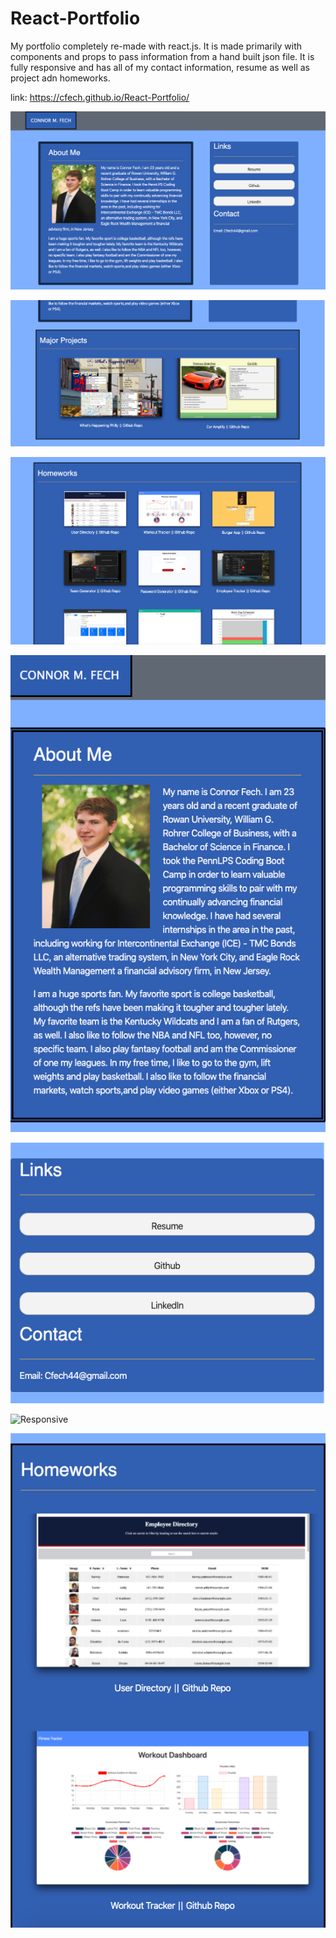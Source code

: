# React-Portfolio
My portfolio completely re-made with react.js. It is made primarily with components and props to pass information from a hand built json file. It is fully responsive and has all of my contact information, resume as well as project adn homeworks.

link: https://cfech.github.io/React-Portfolio/

![Full size about me](./assets/fullAboutMe.png)

![Full](./assets/fullProject.png)

![Full size homework](./assets/fullHomework.png)

![Responsive about me ](./assets/resAboutMe.png)

![Responsive](./assets/resLinks.png)

![Responsive](./assets/resProjects.png)

![Responsive homework](./assets/resHomework.png)